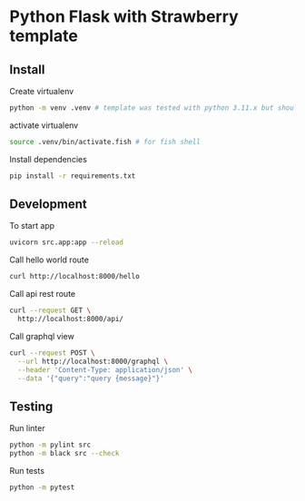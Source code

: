 # Python Flask with Strawberry template

## Install

Create virtualenv

```bash
python -m venv .venv # template was tested with python 3.11.x but should work with version that supports ASGI
```

activate virtualenv

```bash
source .venv/bin/activate.fish # for fish shell
```

Install dependencies

```bash
pip install -r requirements.txt
```

## Development

To start app

```bash
uvicorn src.app:app --reload
```

Call hello world route

```bash
curl http://localhost:8000/hello
```

Call api rest route

```bash
curl --request GET \
  http://localhost:8000/api/
```

Call graphql view

```bash
curl --request POST \
  --url http://localhost:8000/graphql \
  --header 'Content-Type: application/json' \
  --data '{"query":"query {message}"}'
```

## Testing

Run linter

```bash
python -m pylint src
python -m black src --check
```

Run tests

```bash
python -m pytest

```

